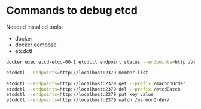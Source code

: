 # Commands to debug etcd

Needed installed tools:
- docker
- docker compose
- etcdctl

```sh
docker exec etcd-etcd-00-1 etcdctl endpoint status --endpoints=http://etcd-etcd-00-1:2379,http://etcd-etcd-01-1:2379,http://etcd-etcd-02-1:2379 -w table
```


```sh
etcdctl --endpoints=http://localhost:2379 member list
```

```sh
etcdctl --endpoints=http://localhost:2379 get --prefix /maroonOrder
etcdctl --endpoints=http://localhost:2379 del --prefix /etcdBatch
etcdctl --endpoints=http://localhost:2379 put key value
etcdctl --endpoints=http://localhost:2379 watch /maroonOrder/
```
